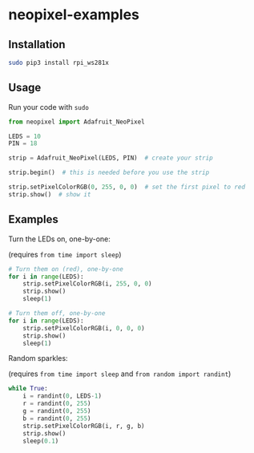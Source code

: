 # neopixel-examples

## Installation

```bash
sudo pip3 install rpi_ws281x
```

## Usage

Run your code with `sudo`

```python
from neopixel import Adafruit_NeoPixel

LEDS = 10
PIN = 18

strip = Adafruit_NeoPixel(LEDS, PIN)  # create your strip

strip.begin()  # this is needed before you use the strip

strip.setPixelColorRGB(0, 255, 0, 0)  # set the first pixel to red
strip.show()  # show it
```

## Examples

Turn the LEDs on, one-by-one:

(requires `from time import sleep`)

```python
# Turn them on (red), one-by-one
for i in range(LEDS):
    strip.setPixelColorRGB(i, 255, 0, 0)
    strip.show()
    sleep(1)

# Turn them off, one-by-one
for i in range(LEDS):
    strip.setPixelColorRGB(i, 0, 0, 0)
    strip.show()
    sleep(1)
```

Random sparkles:

(requires `from time import sleep` and `from random import randint`)

```python
while True:
    i = randint(0, LEDS-1)
    r = randint(0, 255)
    g = randint(0, 255)
    b = randint(0, 255)
    strip.setPixelColorRGB(i, r, g, b)
    strip.show()
    sleep(0.1)
```
